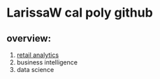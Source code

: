 # LarissaW cal poly github
## overview:

1. [retail analytics](https://linkmehere.com)
2. business intelligence
3. data science
